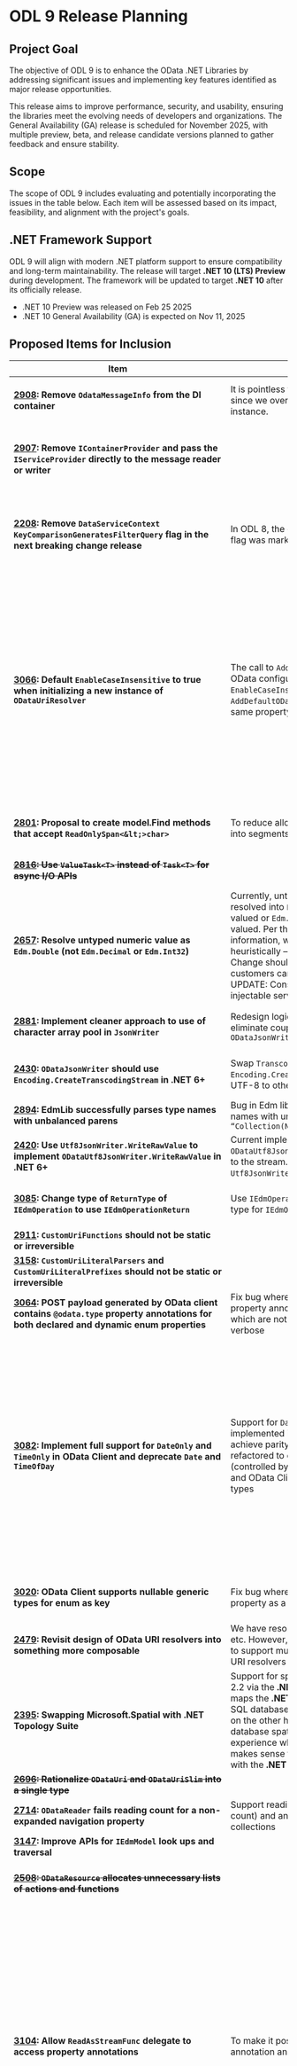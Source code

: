 # ODL 9 Release Planning

## Project Goal
The objective of ODL 9 is to enhance the OData .NET Libraries by addressing significant issues and implementing key features identified as major release opportunities.

This release aims to improve performance, security, and usability, ensuring the libraries meet the evolving needs of developers and organizations. The General Availability (GA) release is scheduled for November 2025, with multiple preview, beta, and release candidate versions planned to gather feedback and ensure stability.

## Scope
The scope of ODL 9 includes evaluating and potentially incorporating the issues in the table below. Each item will be assessed based on its impact, feasibility, and alignment with the project's goals.

## .NET Framework Support
ODL 9 will align with modern .NET platform support to ensure compatibility and long-term maintainability. The release will target **.NET 10 (LTS) Preview** during development. The framework will be updated to target **.NET 10** after its officially release.
  - .NET 10 Preview was released on Feb 25 2025
  - .NET 10 General Availability (GA) is expected on Nov 11, 2025

## Proposed Items for Inclusion
| Item | Details | Library | Status | Remark |
| ---- | ----------- | ------- | ------ | ------ |
| **[2908](https://github.com/OData/odata.net/issues/2908): Remove `OdataMessageInfo` from the DI container** | It is pointless to have this injectable as a service since we overwrite all the properties of the resolved instance. | Core | In scope - breaking change | |
| **[2907](https://github.com/OData/odata.net/issues/2907): Remove `IContainerProvider` and pass the `IServiceProvider` directly to the message reader or writer** |  |  Core | In scope - breaking change | Consult with Robert McLaws to gather his input on how best to redesign dependency injection in the writers and readers |
| **[2208](https://github.com/OData/odata.net/issues/2208): Remove `DataServiceContext` `KeyComparisonGeneratesFilterQuery` flag in the next breaking change release** | In ODL 8, the default value was set to true and the flag was marked as obsolete |  Client | In scope - breaking change | In next 8.x minor release, update obsolete message for customers to use `ByKey` to generate query by key expression |
| **[3066](https://github.com/OData/odata.net/issues/3066): Default `EnableCaseInsensitive` to true when initializing a new instance of `ODataUriResolver`** | The call to `AddRouteComponents` in ASP.NET Core OData configures an `ODataUriResolver` with `EnableCaseInsensitive` set to true but when `AddDefaultODataServices` is called, it configures the same property with the value false |  Core | In scope - breaking change | Default behaviour for creating an `ODataUriResolver` should be `EnableCaseInsensitive = true`. Customers can change behaviour by injecting an `ODataUriResolver` with `EnableCaseInsensitive` set to false. Expand this to align the defaults for ASP.NET Core OData with the defaults for ODL. Also align with the OData standard where possible. Default constructor for should initialize the properties to the right defaults |
| **[2801](https://github.com/OData/odata.net/issues/2801): Proposal to create model.Find methods that accept `ReadOnlySpan<&lt;>char>`** | To reduce allocations resulting from splitting path into segments |  Core | In scope - breaking change | |
| ~~**[2816](https://github.com/OData/odata.net/issues/2816): Use `ValueTask<T>` instead of `Task<T>` for async I/O APIs**~~ |  |  Core | In Scope? | Can it be broken down into smaller manageable sizes? |
| **[2657](https://github.com/OData/odata.net/issues/2657): Resolve untyped numeric value as `Edm.Double` (not `Edm.Decimal` or `Edm.Int32`)** | Currently, untyped/dynamic numeric property is resolved into `Edm.Decimal` if the property is single-valued or `Edm.Int32` if the property is collection-valued. Per the protocol, if there’s no type information, we have to determine the type heuristically – resolve it as an `Edm.Double`. **NOTE**: Change should be behind a feature flag that customers can use to retain the old behaviour. UPDATE: Consider controlling behaviour via injectable service. |  Core | In scope | |
| **[2881](https://github.com/OData/odata.net/issues/2881): Implement cleaner approach to use of character array pool in `JsonWriter`** | Redesign logic around use of character array pool to eliminate coupling of char array pool with the `ODataJsonWriter` |  Core | In scope - breaking change | |
| **[2430](https://github.com/OData/odata.net/issues/2430): `ODataJsonWriter` should use `Encoding.CreateTranscodingStream` in .NET 6+** | Swap `TranscodingStream` with built-in `Encoding.CreateTranscodingStream` used to convert UTF-8 to other encodings |  Core | Tech debt - non-breaking change | |
| **[2894](https://github.com/OData/odata.net/issues/2894): EdmLib successfully parses type names with unbalanced parens** | Bug in Edm lib causes the parser to parse type names with unbalance parens, e.g., `“Collection(NS.MyType”` |  Edm | In scope | |
| **[2420](https://github.com/OData/odata.net/issues/2420): Use `Utf8JsonWriter.WriteRawValue` to implement `ODataUtf8JsonWriter.WriteRawValue` in .NET 6+** | Current implementation of `ODataUtf8JsonWriter.WriteRawValue` manually writes to the stream. Refactor to use `Utf8JsonWriter.WriteRawValue` available in .NET 6+ |  Core | Tech debt - non-breaking change | |
| **[3085](https://github.com/OData/odata.net/issues/3085): Change type of `ReturnType` of `IEdmOperation` to use `IEdmOperationReturn`** | Use `IEdmOperationReturn` introduced in 7.x as the type for `IEdmOperation.ReturnType` |  Edm | In scope - breaking change  | |
| **[2911](https://github.com/OData/odata.net/issues/2911): `CustomUriFunctions` should not be static or irreversible** |  |  Core |  | Related to [3158](https://github.com/OData/odata.net/issues/3158), [2712](https://github.com/OData/odata.net/issues/2712)? |
| **[3158](https://github.com/OData/odata.net/issues/3158): `CustomUriLiteralParsers` and `CustomUriLiteralPrefixes` should not be static or irreversible** |  |  Core |  | Related to [2911](https://github.com/OData/odata.net/issues/2911), [2712](https://github.com/OData/odata.net/issues/2712)? |
| **[3064](https://github.com/OData/odata.net/issues/3064): POST payload generated by OData client contains `@odata.type` property annotations for both declared and dynamic enum properties** | Fix bug where OData client generates `@odata.type` property annotations for declared enum properties which are not required and cause the payload to be verbose |  Client | In scope - breaking change | |
| **[3082](https://github.com/OData/odata.net/issues/3082): Implement full support for `DateOnly` and `TimeOnly` in OData Client and deprecate `Date` and `TimeOfDay`** | Support for `DateOnly` and `TimeOnly` is already implemented in OData Core. For OData Client to achieve parity, **OData Connected Service** should be refactored to emit `DateOnly` and `TimeOnly` properties (controlled by a setting to toggle legacy behaviour?) and OData Client adapted to work with the new types |  Client | In scope | Marking `Date` and `TimeOfDay` as obsolete can be done in ODL 8 immediately. Updating OCS to emit `DateOnly` and `TimeOnly` is not a breaking change but might require a flag to allow user to decide which set of types to emit. OCS work should be done prior to ODL 9 release. Dropping `Date` and `TimeOfDay` is a breaking change. After the legacy types are dropped, OCS should be updated to only emit `DateOnly` and `TimeOnly` types. |
| **[3020](https://github.com/OData/odata.net/issues/3020): OData Client supports nullable generic types for enum as key** | Fix bug where OData client supports nullable enum property as a key |  Client | In scope - breaking change | |
| **[2479](https://github.com/OData/odata.net/issues/2479): Revisit design of OData URI resolvers into something more composable** | We have resolvers for alternate key, enum as string, etc. However, they are not composable – if you want to support multiple conventions, you have to write URI resolvers for each combination |  Core | In scope | |
| **[2395](https://github.com/OData/odata.net/issues/2395): Swapping Microsoft.Spatial with .NET Topology Suite** | Support for spatial types was introduced in EF Core 2.2 via the **.NET Topology Suite** library. EF Core maps the **.NET Topology Suite** spatial types onto SQL database spatial types. **Microsoft.Spatial** types on the other hand have no direct mapping to SQL database spatial types. To improve end-to-end user experience when working with spatial types, it makes sense to replace **Microsoft.Spatial** library with the **.NET Topology Suite** |  Core | In scope - breaking change, potentially | Feature could be implemented behind a feature flag |
| ~~**[2696](https://github.com/OData/odata.net/issues/2696): Rationalize `ODataUri` and `ODataUriSlim` into a single type**~~ |  |  Core |  | |
| **[2714](https://github.com/OData/odata.net/issues/2714): `ODataReader` fails reading count for a non-expanded navigation property** | Support reading/writing control information (i.e., count) and annotations on non-expanded collections |  Core |  | |
| **[3147](https://github.com/OData/odata.net/issues/3147): Improve APIs for `IEdmModel` look ups and traversal** |  |  Edm | In scope | Related to [2382](https://github.com/OData/odata.net/issues/2382), [2480](https://github.com/OData/odata.net/issues/2480), [2095](https://github.com/OData/odata.net/issues/2095)? |
| ~~**[2508](https://github.com/OData/odata.net/issues/2508): `ODataResource` allocates unnecessary lists of actions and functions**~~ |  |  Core | In scope - non-breaking change | Not a breaking change |
| **[3104](https://github.com/OData/odata.net/issues/3104): Allow `ReadAsStreamFunc` delegate to access property annotations** | To make it possible to check for particular property annotation and read the property as a stream |  Core | In scope - breaking change | Internal? `ReadAsStreamFunc` property currently accepts a predicate `Func` which will be called for each property, and should return `true` for properties which should be read as a stream instead of inline. This doesn't work well when the property is dynamic. The ask if for `ReadAsStreamFunc` to have access to property annotations such that one can use that to determine when to read a property as a stream. For example, read all property with `is.Large` annotation as stream |
| **[3100](https://github.com/OData/odata.net/issues/3100): Allow `ODataUtf8JsonWriter` buffer size to be configurable by the user** | To enable buffer size to be configurable so a customer can control how frequent stream I/O is invoked |  Core | In scope - breaking change | Internal? |
| **[2882](https://github.com/OData/odata.net/issues/2882): Implement a cleaner approach to support for buffering in `JsonWriter`** | To eliminate a hack in `ODataJsonLightOutputContext` where we check if the writer is an `ODataUtfJsonWriter` before using a buffering stream |  Core | In scope - breaking change | |
| **[2727](https://github.com/OData/odata.net/issues/2727): `DataServiceQuerySingle<T>.GetValue` throws `InvalidOperationException`** | Because `GetValue/GetValueAsync` internally calls `Single()` instead or `SingleOrDefault()`, an `InvalidOperationException` exception is thrown if an entity is not found. |  Client |  | Consider changing the behavior? Would there be any ramifications? To consider: If the action with a nullable return type successfully returns `null`, we should return `null`. However, if the action with a nullable return type fails, we should throw. Otherwise callers would not be able to differentiate between successful calls that return `null` and failed calls  |
| **[2717](https://github.com/OData/odata.net/issues/2717): Action and function with the same name in the CSDL cause problems in MS Graph** |  |  Core |  | Should this be implemented and controlled by a setting? |
| **[2662](https://github.com/OData/odata.net/issues/2662): ODL can not read the top-level untyped collection** |  |  Core | In scope | Resolve numeric values in untyped collection as double ([2657](https://github.com/OData/odata.net/issues/2657))? |
| **[2562](https://github.com/OData/odata.net/issues/2562): Fix logic for `FindNavigationTarget` in major release** | Fix for how binding path works for contained navigation properties was included in 7.4.2. For backward compatibility, the legacy behavior was retained. This needs clean up in a major release. See [`EdmContainedEntitySet.FindNavigationTarget`](https://github.com/OData/odata.net/blob/aba9a63ec5ca1cf8180ab83df8fe953f018e4785/src/Microsoft.OData.Edm/Schema/EdmContainedEntitySet.cs#L147) and [`ExtensionMethods.TryGetRelativeEntitySetPath`](https://github.com/OData/odata.net/blob/aba9a63ec5ca1cf8180ab83df8fe953f018e4785/src/Microsoft.OData.Edm/ExtensionMethods/ExtensionMethods.cs#L3277). Relevant pull request [1109](https://github.com/OData/odata.net/pull/1109), relevant test [`CollectionOfExpandedEntities_Version741AndBefore`](https://github.com/OData/odata.net/blob/aba9a63ec5ca1cf8180ab83df8fe953f018e4785/test/UnitTests/Microsoft.OData.Core.Tests/ScenarioTests/Roundtrip/ContextUrlWriterReaderTests.cs#L787). |  Core | In scope? | V7.4.1 expected the path to be prefixed with the path to the contained navigation source. For backward compatibility, if the binding path received starts with the path to this contained resource, we trim it off and then treat the remainder as the path to the target. This logic should be removed in the next breaking change as it could be ambiguous in the case that the prefix of the path to the contained source matches a valid path to the target of the contained source. Might require significant redesign. Related to [1114](https://github.com/OData/odata.net/issues/1114). |
| **[2478](https://github.com/OData/odata.net/issues/2478): Remove `JSONP` support** | `JSONP` feature was marked as obsolete in ODL 8. Drop it altogether in ODL 9 |  Core | In scope - breaking change | |
| ~~**[2530](https://github.com/OData/odata.net/issues/2530): Schema annotations not included in vocabulary annotations for model**~~ | Edm model does not load in-line schema annotations and errors when out-of-line annotations are included |  Edm | Not a breaking change? | |
| ~~**[2064](https://github.com/OData/odata.net/issues/2064): Explore improving perf around `ICollection<T>.Contains()`**~~ | See [`ClientPropertyAnnotation`](https://github.com/OData/odata.net/blob/aba9a63ec5ca1cf8180ab83df8fe953f018e4785/src/Microsoft.OData.Client/Metadata/ClientPropertyAnnotation.cs#L172) class |  Core |  | |
| **[2105](https://github.com/OData/odata.net/issues/2105): AddLink/SetLink to a navigation property in a complex type** | Support for navigation properties on complex types was added in [1743](https://github.com/OData/odata.net/pull/1743). However, there is currently no way to apply it to a complex type in OData client |  Client | In scope? | |
| **[1218](https://github.com/OData/odata.net/issues/1218): Remove explicit `HttpVersion` check in `ODataMultipartMixedBatchReader`** | See [`HttpVersionInBatching`](https://github.com/OData/odata.net/blob/aba9a63ec5ca1cf8180ab83df8fe953f018e4785/src/Microsoft.OData.Core/ODataConstants.cs#L73) constant |  Core | In scope | |
| **[3181](https://github.com/OData/odata.net/issues/3181): Remove obsolete `ODataMessageReaderSettings.ReadUntypedAsString property`** |  |  Core | In scope - breaking change | |
| **[3182](https://github.com/OData/odata.net/issues/3182): Remove obsolete `DataServiceContext.Timeout` property** |  |  Client | In scope | |
| **[3183](https://github.com/OData/odata.net/issues/3183): Resolve the `SYSLIB0051` obsoletion warning reported on `DataServiceClientException`** |  |  Client | In scope | |
| Redesign OData serializer to use System.Text.Json JsonSerializer |  |  Core | In scope | |
| **[2067](https://github.com/OData/odata.net/issues/2067): Redesign OData Uri Parser** |  |  Core | In scope? | |
| **[3229](https://github.com/OData/odata.net/issues/3229): Support navigation property bindings ending in a cast segment** | For example, all directory objects that are users can be bound to /DirectoryObjects/Namespace.User, and all directory objects that are groups can be bound to /DirectoryObjects/Namespace.Group |  Core | In scope - breaking change, potentially - due to redesign that might be necessary | Internal |
**[2076](https://github.com/OData/odata.net/issues/2076): Add a validation rule for checking and validating navigation paths and property paths in annotations** | OData validation rules do not currently check if annotations containing navigation properties or property paths are valid or reachable |  Core | In scope - breaking change  | |

[//]: # "**[](https://github.com/OData/odata.net/issues/): ** |  |  Core |  | |"

## Milestones
### 1. Assessment Phase (February - March 2025)
  - Review each proposed item to determine its relevance and priority for the ODL 9 release.
  - Conduct feasibility analysis to assess the complexity and resources required for implementation.

### 2. Development Phase (April - September 2025)
  - Implement selected features and address prioritized issues.
  - Perform internal testing to ensure stability and performance improvements.

### 3. Preview Releases (June 2025)
  - Release a preview version to gather feedback from the community.
  - Address any critical issues identified during the preview phase.

### 4. Beta Releases (August 2025)
 - Release a beta version incorporating feedback from the preview phase.
  - Continue to monitor and address any reported issues.

### 5. Release Candidate (October 2025)
  - Finalize features and perform thorough testing.
  - Prepare documentation and resources for the GA release.

### 6. General Availability (November 2025)
  - Officially release ODL 9 to the public.
  - Provide ongoing support and address any post-release issues.

## Next Steps
1. **Team Discussion**: Convene to discuss the proposed items and determine which should be included in the ODL 9 scope.
2. **Community Engagement**: Engage with the developer community to gather feedback on proposed changes and identify additional areas for improvement.
3. **Resource Allocation**: Assign team members to specific tasks based on expertise and project priorities.

By carefully selecting and implementing these enhancements, ODL 9 aims to provide a robust and efficient framework that meets the needs of its users and supports the continued growth of the OData ecosystem.
